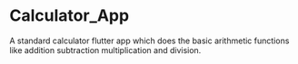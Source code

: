 # Calculator_App
A standard calculator flutter app which does the basic arithmetic functions like addition subtraction multiplication and division.
